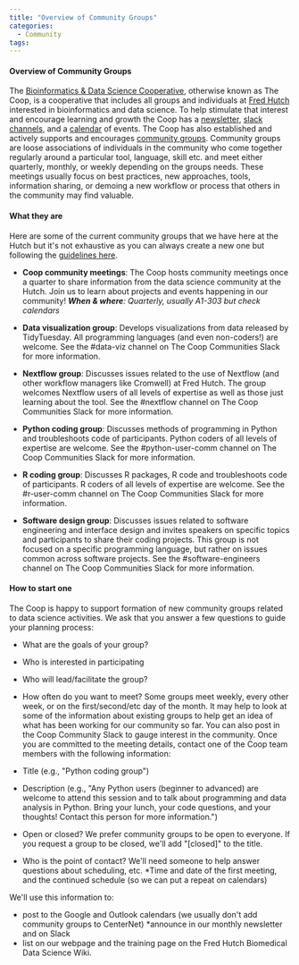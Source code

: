 ```yaml
---
title: "Overview of Community Groups"
categories:
  - Community
tags:
---
```


#### Overview of Community Groups

The [Bioinformatics & Data Science Cooperative](https://research.fhcrc.org/coop/en.html), otherwise known as The Coop, is a cooperative that includes all groups and individuals at [Fred Hutch](https://www.fredhutch.org/en.html) interested in bioinformatics and data science. To help stimulate that interest and encourage learning and growth the Coop has a [newsletter](https://research.fhcrc.org/coop/en/newsletter.html), [slack channels](_posts/_drafts/DRAFT_2019-11-07-post-Slack.md), and a [calendar](https://fredhutch.github.io/FHBig/calendar/) of events. The Coop has also established and actively supports and encourages [community groups](https://research.fhcrc.org/coop/en/community/hosted-groups.html). Community groups are loose associations of individuals in the community who come together regularly around a particular tool, language, skill etc. and meet either quarterly, monthly, or weekly depending on the groups needs. These meetings usually focus on best practices, new approaches, tools, information sharing, or demoing a new workflow or process that others in the community may find valuable.

#### What they are

Here are some of the current community groups that we have here at the Hutch but it's not exhaustive as you can always create a new one but following the [guidelines here](.../2010-01-07-post-overview_community_group#how-to-start-one).

- **Coop community meetings**: The Coop hosts community meetings once a quarter to share information from the data science community at the Hutch. Join us to learn about projects and events happening in our community! _**When & where**: Quarterly, usually A1-303 but check calendars_

- **Data visualization group**: Develops visualizations from data released by TidyTuesday. All programming languages (and even non-coders!) are welcome. See the #data-viz channel on The Coop Communities Slack for more information.

- **Nextflow group**: Discusses issues related to the use of Nextflow (and other workflow managers like Cromwell) at Fred Hutch. The group welcomes Nextflow users of all levels of expertise as well as those just learning about the tool. See the #nextflow channel on The Coop Communities Slack for more information.

- **Python coding group**: Discusses methods of programming in Python and troubleshoots code of participants. Python coders of all levels of expertise are welcome. See the #python-user-comm channel on The Coop Communities Slack for more information.

- **R coding group**: Discusses R packages, R code and troubleshoots code of participants. R coders of all levels of expertise are welcome. See the #r-user-comm channel on The Coop Communities Slack for more information.

- **Software design group**: Discusses issues related to software engineering and interface design and invites speakers on specific topics and participants to share their coding projects. This group is not focused on a specific programming language, but rather on issues common across software projects. See the #software-engineers channel on The Coop Communities Slack for more information.

#### How to start one

The Coop is happy to support formation of new community groups related to data science activities. We ask that you answer a few questions to guide your planning process:

* What are the goals of your group?
* Who is interested in participating
* Who will lead/facilitate the group?
* How often do you want to meet? Some groups meet weekly, every other week, or on the first/second/etc day of the month.
It may help to look at some of the information about existing groups to help get an idea of what has been working for our community so far. You can also post in the Coop Community Slack to gauge interest in the community. Once you are committed to the meeting details, contact one of the Coop team members with the following information:

* Title (e.g., "Python coding group")
* Description (e.g., "Any Python users (beginner to advanced) are welcome to attend this session and to talk about programming and data analysis in Python. Bring your lunch, your code questions, and your thoughts! Contact this person for more information.")
* Open or closed? We prefer community groups to be open to everyone. If you request a group to be closed, we'll add "[closed]" to the title.
* Who is the point of contact? We'll need someone to help answer questions about scheduling, etc.
*Time and date of the first meeting, and the continued schedule (so we can put a repeat on calendars)

We'll use this information to:

* post to the Google and Outlook calendars (we usually don't add community groups to CenterNet)
*announce in our monthly newsletter and on Slack
* list on our webpage and the training page on the Fred Hutch Biomedical Data Science Wiki.
